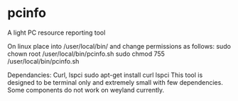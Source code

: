 # pcinfo
A light PC resource reporting tool 

On linux place into /user/local/bin/ and change permissions as follows:
  sudo chown root /user/local/bin/pcinfo.sh
  sudo chmod 755 /user/local/bin/pcinfo.sh

Dependancies:
Curl, lspci
  sudo apt-get install curl lspci
This tool is designed to be terminal only and extremely small with few dependencies.
Some components do not work on weyland currently.
